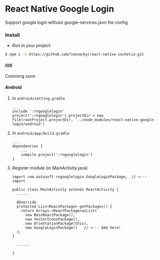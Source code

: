 # React Native Google Login

Support google login without google-services.json file config.

### Install

- Run in your project:
```sh
$ npm i -S https://github.com/leonacky/react-native-socketio.git
```

#### iOS
Comming soon

#### Android

1. In `android/setting.gradle`

    ```
    ...
    include ':rngooglelogin'
    project(':rngooglelogin').projectDir = new File(rootProject.projectDir, '../node_modules/react-native-google-login/android')
    ```

2. In `android/app/build.gradle`

    ```
    ...
    dependencies {
        ...
        compile project(':rngooglelogin')
    }
    ```

3. Register module (in MainActivity.java)

    ```
    import com.aotasoft.rngooglelogin.GoogleLoginPackage;  // <--- import

    public class MainActivity extends ReactActivity {
      ......

      @Override
      protected List<ReactPackage> getPackages() {
        return Arrays.<ReactPackage>asList(
          new MainReactPackage(),
          new VectorIconsPackage(),
          new OrientationPackage(this),
          new GoogleLoginPackage()   // <--- Add here!
      );
    }

      ......

    }
    ```

